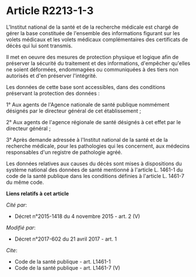 # Article R2213-1-3

L'Institut national de la santé et de la recherche médicale est chargé de gérer la base constituée de l'ensemble des
informations figurant sur les volets médicaux et les volets médicaux complémentaires des certificats de décès qui lui sont
transmis. 

Il met en oeuvre des mesures de protection physique et logique afin de préserver la sécurité du traitement et des
informations, d'empêcher qu'elles ne soient déformées, endommagées ou communiquées à des tiers non autorisés et d'en
préserver l'intégrité. 

Les données de cette base sont accessibles, dans des conditions préservant la protection des données : 

1° Aux agents de l'Agence nationale de santé publique nommément désignés par le directeur général de cet établissement ; 

2° Aux agents de l'agence régionale de santé désignés à cet effet par le directeur général ; 

3° Après demande adressée à l'Institut national de la santé et de la recherche médicale, pour les pathologies qui les
concernent, aux médecins responsables d'un registre de pathologie agréé. 

Les données relatives aux causes du décès sont mises à dispositions du système national des données de santé mentionné à
l'article L. 1461-1 du code de la santé publique dans les conditions définies à l'article L. 1461-7 du même code.

**Liens relatifs à cet article**

_Cité par_:

  - Décret n°2015-1418 du 4 novembre 2015 - art. 2 (V)

_Modifié par_:

  - Décret n°2017-602 du 21 avril 2017 - art. 1

_Cite_:

  - Code de la santé publique - art. L1461-1
  - Code de la santé publique - art. L1461-7 (V)
